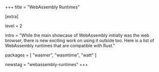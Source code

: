 +++
title = "WebAssembly Runtimes"

[extra]

level = 2

intro = "While the main showcase of WebAssembly initially was the web browser, there is new exciting work on using it outside too. Here is a list of WebAssembly runtimes that are compatible with Rust."

packages = [
  "wasmer",
  "wasmtime",
  "watt"
]

newstag = "webassembly-runtimes"
+++
